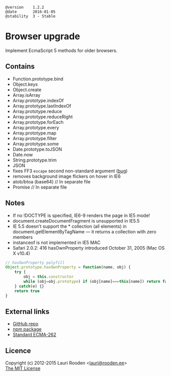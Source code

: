 [npm package]: https://npmjs.org/package/browser-upgrade-lite
[GitHub repo]: https://github.com/litejs/browser-upgrade-lite


    @version    1.2.2
    @date       2016-01-05
    @stability  3 - Stable



Browser upgrade
===============

Implement EcmaScript 5 methods for older browsers.


Contains
--------

- Function.prototype.bind
- Object.keys
- Object.create
- Array.isArray
- Array.prototype.indexOf
- Array.prototype.lastIndexOf
- Array.prototype.reduce
- Array.prototype.reduceRight
- Array.prototype.forEach
- Array.prototype.every
- Array.prototype.map
- Array.prototype.filter
- Array.prototype.some
- Date.prototype.toJSON
- Date.now
- String.prototype.trim
- JSON
- fixes FF3 `escape` second non-standard argument ([bug](https://bugzilla.mozilla.org/show_bug.cgi?id=666448))
- removes background image flickers on hover in IE6
- atob/btoa (base64) // In separate file
- Promise            // In separate file


Notes
-----

-   If no !DOCTYPE is specified, IE6-9 renders the page in IE5 mode!
-   document.createDocumentFragment is unsupported in IE5.5
-   IE 5.5 doesn't support the * collection (all elements) in
    document.getElementByTagName — it returns a collection with zero members
-   instanceof is not implemented in IE5 MAC
-   Safari 2.0.2: 416 hasOwnProperty introduced October 31, 2005 (Mac OS X v10.4)

```javascript
// hasOwnProperty polyfill
Object.prototype.hasOwnProperty = function(name, obj) {
    try {
        obj = this.constructor
        while (obj=obj.prototype) if (obj[name]===this[name]) return false
    } catch(e) {}
    return true
}
```


External links
--------------

-   [GitHub repo][]
-   [npm package][]
-   [Standard ECMA-262](http://www.ecma-international.org/publications/standards/Ecma-262.htm)


Licence
-------

Copyright (c) 2012-2015 Lauri Rooden &lt;lauri@rooden.ee&gt;  
[The MIT License](http://lauri.rooden.ee/mit-license.txt)



